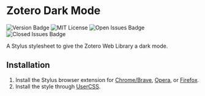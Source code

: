 # Zotero Dark Mode
<p align="left">
  <img src="https://img.shields.io/badge/version-0.0.1-green" alt="Version Badge">
  <img src="https://img.shields.io/github/license/soupyzinc/ZoteroDarkMode" alt="MIT License">
  <img src="https://img.shields.io/github/issues-raw/soupyzinc/ZoteroDarkMode" alt="Open Issues Badge">
  <img src="https://img.shields.io/github/issues-closed-raw/soupyzinc/ZoteroDarkMode" alt="Closed Issues Badge">
</p>
A Stylus stylesheet to give the Zotero Web Library a dark mode.

## Installation
1. Install the Stylus browser extension for [Chrome/Brave](https://chrome.google.com/webstore/detail/stylus/clngdbkpkpeebahjckkjfobafhncgmne), [Opera](https://addons.opera.com/en-gb/extensions/details/stylus/), or [Firefox](https://addons.mozilla.org/en-US/firefox/addon/styl-us/).
2. Install the style through [UserCSS](https://raw.githubusercontent.com/SoupyzInc/ZoteroDarkMode/main/ZoteroDarkMode.user.css).
